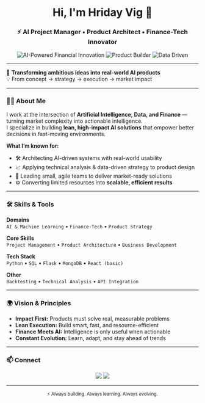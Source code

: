 <!-- Profile README for hriday29 -->

<h1 align="center">Hi, I'm Hriday Vig 👋</h1>
<h3 align="center">⚡ AI Project Manager • Product Architect • Finance-Tech Innovator</h3>

<p align="center">
  <img src="https://img.shields.io/badge/Finance%20%2B%20AI%20%3D%20Future-0A0A0A?style=for-the-badge&logo=ai&logoColor=white" alt="AI-Powered Financial Innovation">
  <img src="https://img.shields.io/badge/Product%20Builder-003366?style=for-the-badge&logo=react&logoColor=white" alt="Product Builder">
  <img src="https://img.shields.io/badge/Data%20Driven-228B22?style=for-the-badge&logo=python&logoColor=white" alt="Data Driven">
</p>

---

🚀 **Transforming ambitious ideas into real-world AI products**  
💡 From concept → strategy → execution → market impact

---

### 👨‍💻 About Me

I work at the intersection of **Artificial Intelligence, Data, and Finance** — turning market complexity into actionable intelligence.  
I specialize in building **lean, high-impact AI solutions** that empower better decisions in fast-moving environments.

**What I’m known for:**
- 🛠 Architecting AI-driven systems with real-world usability  
- 📈 Applying technical analysis & data-driven strategy to product design  
- 🤝 Leading small, agile teams to deliver market-ready solutions  
- ⚙️ Converting limited resources into **scalable, efficient results**

---

### 🛠 Skills & Tools

**Domains**  
`AI & Machine Learning` • `Finance-Tech` • `Product Strategy`  

**Core Skills**  
`Project Management` • `Product Architecture` • `Business Development`  

**Tech Stack**  
`Python` • `SQL` • `Flask` • `MongoDB` • `React (basic)`  

**Other**  
`Backtesting` • `Technical Analysis` • `API Integration`

---

### 🌍 Vision & Principles

- **Impact First:** Products must solve real, measurable problems  
- **Lean Execution:** Build smart, fast, and resource-efficient  
- **Finance Meets AI:** Intelligence is only useful when actionable  
- **Constant Evolution:** Learn, adapt, and stay ahead of trends  

---

### 📫 Connect

<p align="center">
  <a href="https://www.linkedin.com/in/hridayvig"><img src="https://img.shields.io/badge/-LinkedIn-0A66C2?style=for-the-badge&logo=linkedin&logoColor=white"/></a>
  <a href="https://github.com/hriday29"><img src="https://img.shields.io/badge/-GitHub-181717?style=for-the-badge&logo=github&logoColor=white"/></a>
</p>

---

<p align="center">
  <sub>⚡ Always building. Always learning. Always evolving.</sub>
</p>
